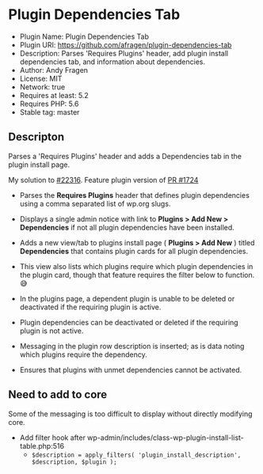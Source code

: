 # Plugin Dependencies Tab

 * Plugin Name: Plugin Dependencies Tab
 * Plugin URI: https://github.com/afragen/plugin-dependencies-tab
 * Description: Parses 'Requires Plugins' header, add plugin install dependencies tab, and information about dependencies.
 * Author: Andy Fragen
 * License: MIT
 * Network: true
 * Requires at least: 5.2
 * Requires PHP: 5.6
 * Stable tag: master

## Descripton

Parses a 'Requires Plugins' header and adds a Dependencies tab in the plugin install page.

My solution to [#22316](https://core.trac.wordpress.org/ticket/22316). Feature plugin version of [PR #1724](https://github.com/WordPress/wordpress-develop/pull/1724)

* Parses the **Requires Plugins** header that defines plugin dependencies using a comma separated list of wp.org slugs.
* Displays a single admin notice with link to **Plugins > Add New > Dependencies** if not all plugin dependencies have been installed.
* Adds a new view/tab to plugins install page ( **Plugins > Add New** ) titled **Dependencies** that contains plugin cards for all plugin dependencies.
* This view also lists which plugins require which plugin dependencies in the plugin card, though that feature requires the filter below to function. 😅
* In the plugins page, a dependent plugin is unable to be deleted or deactivated if the requiring plugin is active.
* Plugin dependencies can be deactivated or deleted if the requiring plugin is not active.
* Messaging in the plugin row description is inserted; as is data noting which plugins require the dependency.

* Ensures that plugins with unmet dependencies cannot be activated.

## Need to add to core

Some of the messaging is too difficult to display without directly modifying core.

* Add filter hook after wp-admin/includes/class-wp-plugin-install-list-table.php:516
  * `$description = apply_filters( 'plugin_install_description', $description, $plugin );`
